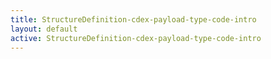```yaml
---
title: StructureDefinition-cdex-payload-type-code-intro
layout: default
active: StructureDefinition-cdex-payload-type-code-intro
---
```


